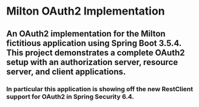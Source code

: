 # Milton OAuth2 Implementation

## An OAuth2 implementation for the Milton fictitious application using Spring Boot 3.5.4. This project demonstrates a complete OAuth2 setup with an authorization server, resource server, and client applications.

### In particular this application is showing off the new RestClient support for OAuth2 in Spring Security 6.4.
